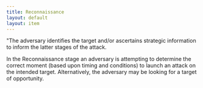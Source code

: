 ```yaml
---
title: Reconnaissance
layout: default
layout: item
---
```


<p>"The adversary identifies the target and/or ascertains strategic information to inform the latter stages of the attack.</p>
<p>In the Reconnaissance stage an adversary is attempting to determine the correct moment (based upon timing and conditions) to launch an attack on the intended target. Alternatively, the adversary may be looking for a target of opportunity.</p>
